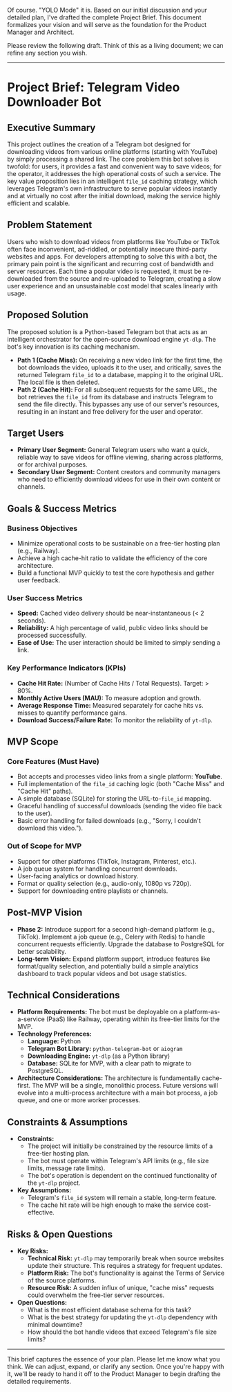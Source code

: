 Of course. "YOLO Mode" it is. Based on our initial discussion and your detailed plan, I've drafted the complete Project Brief. This document formalizes your vision and will serve as the foundation for the Product Manager and Architect.

Please review the following draft. Think of this as a living document; we can refine any section you wish.

***

# Project Brief: Telegram Video Downloader Bot

## Executive Summary

This project outlines the creation of a Telegram bot designed for downloading videos from various online platforms (starting with YouTube) by simply processing a shared link. The core problem this bot solves is twofold: for users, it provides a fast and convenient way to save videos; for the operator, it addresses the high operational costs of such a service. The key value proposition lies in an intelligent `file_id` caching strategy, which leverages Telegram's own infrastructure to serve popular videos instantly and at virtually no cost after the initial download, making the service highly efficient and scalable.

## Problem Statement

Users who wish to download videos from platforms like YouTube or TikTok often face inconvenient, ad-riddled, or potentially insecure third-party websites and apps. For developers attempting to solve this with a bot, the primary pain point is the significant and recurring cost of bandwidth and server resources. Each time a popular video is requested, it must be re-downloaded from the source and re-uploaded to Telegram, creating a slow user experience and an unsustainable cost model that scales linearly with usage.

## Proposed Solution

The proposed solution is a Python-based Telegram bot that acts as an intelligent orchestrator for the open-source download engine `yt-dlp`. The bot's key innovation is its caching mechanism.

*   **Path 1 (Cache Miss):** On receiving a new video link for the first time, the bot downloads the video, uploads it to the user, and critically, saves the returned Telegram `file_id` to a database, mapping it to the original URL. The local file is then deleted.
*   **Path 2 (Cache Hit):** For all subsequent requests for the same URL, the bot retrieves the `file_id` from its database and instructs Telegram to send the file directly. This bypasses any use of our server's resources, resulting in an instant and free delivery for the user and operator.

## Target Users

*   **Primary User Segment:** General Telegram users who want a quick, reliable way to save videos for offline viewing, sharing across platforms, or for archival purposes.
*   **Secondary User Segment:** Content creators and community managers who need to efficiently download videos for use in their own content or channels.

## Goals & Success Metrics

### Business Objectives
*   Minimize operational costs to be sustainable on a free-tier hosting plan (e.g., Railway).
*   Achieve a high cache-hit ratio to validate the efficiency of the core architecture.
*   Build a functional MVP quickly to test the core hypothesis and gather user feedback.

### User Success Metrics
*   **Speed:** Cached video delivery should be near-instantaneous (< 2 seconds).
*   **Reliability:** A high percentage of valid, public video links should be processed successfully.
*   **Ease of Use:** The user interaction should be limited to simply sending a link.

### Key Performance Indicators (KPIs)
*   **Cache Hit Rate:** (Number of Cache Hits / Total Requests). Target: > 80%.
*   **Monthly Active Users (MAU):** To measure adoption and growth.
*   **Average Response Time:** Measured separately for cache hits vs. misses to quantify performance gains.
*   **Download Success/Failure Rate:** To monitor the reliability of `yt-dlp`.

## MVP Scope

### Core Features (Must Have)
*   Bot accepts and processes video links from a single platform: **YouTube**.
*   Full implementation of the `file_id` caching logic (both "Cache Miss" and "Cache Hit" paths).
*   A simple database (SQLite) for storing the URL-to-`file_id` mapping.
*   Graceful handling of successful downloads (sending the video file back to the user).
*   Basic error handling for failed downloads (e.g., "Sorry, I couldn't download this video.").

### Out of Scope for MVP
*   Support for other platforms (TikTok, Instagram, Pinterest, etc.).
*   A job queue system for handling concurrent downloads.
*   User-facing analytics or download history.
*   Format or quality selection (e.g., audio-only, 1080p vs 720p).
*   Support for downloading entire playlists or channels.

## Post-MVP Vision

*   **Phase 2:** Introduce support for a second high-demand platform (e.g., TikTok). Implement a job queue (e.g., Celery with Redis) to handle concurrent requests efficiently. Upgrade the database to PostgreSQL for better scalability.
*   **Long-term Vision:** Expand platform support, introduce features like format/quality selection, and potentially build a simple analytics dashboard to track popular videos and bot usage statistics.

## Technical Considerations

*   **Platform Requirements:** The bot must be deployable on a platform-as-a-service (PaaS) like Railway, operating within its free-tier limits for the MVP.
*   **Technology Preferences:**
    *   **Language:** Python
    *   **Telegram Bot Library:** `python-telegram-bot` or `aiogram`
    *   **Downloading Engine:** `yt-dlp` (as a Python library)
    *   **Database:** SQLite for MVP, with a clear path to migrate to PostgreSQL.
*   **Architecture Considerations:** The architecture is fundamentally cache-first. The MVP will be a single, monolithic process. Future versions will evolve into a multi-process architecture with a main bot process, a job queue, and one or more worker processes.

## Constraints & Assumptions

*   **Constraints:**
    *   The project will initially be constrained by the resource limits of a free-tier hosting plan.
    *   The bot must operate within Telegram's API limits (e.g., file size limits, message rate limits).
    *   The bot's operation is dependent on the continued functionality of the `yt-dlp` project.
*   **Key Assumptions:**
    *   Telegram's `file_id` system will remain a stable, long-term feature.
    *   The cache hit rate will be high enough to make the service cost-effective.

## Risks & Open Questions

*   **Key Risks:**
    *   **Technical Risk:** `yt-dlp` may temporarily break when source websites update their structure. This requires a strategy for frequent updates.
    *   **Platform Risk:** The bot's functionality is against the Terms of Service of the source platforms.
    *   **Resource Risk:** A sudden influx of unique, "cache miss" requests could overwhelm the free-tier server resources.
*   **Open Questions:**
    *   What is the most efficient database schema for this task?
    *   What is the best strategy for updating the `yt-dlp` dependency with minimal downtime?
    *   How should the bot handle videos that exceed Telegram's file size limits?

***

This brief captures the essence of your plan. Please let me know what you think. We can adjust, expand, or clarify any section. Once you're happy with it, we'll be ready to hand it off to the Product Manager to begin drafting the detailed requirements.